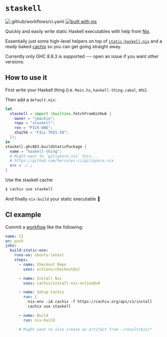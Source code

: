 # `staskell`

![.github/workflows/ci.yaml](https://github.com/jmackie/staskell/workflows/.github/workflows/ci.yaml/badge.svg)
[![built with nix](https://builtwithnix.org/badge.svg)](https://builtwithnix.org)

Quickly and easily write static Haskell executables with help from [Nix](https://nixos.org/).

Essentially just some high-level helpers on top of [`static-haskell-nix`](https://github.com/nh2/static-haskell-nix)
and a ready baked [cachix](https://staskell.cachix.org) so you can get going straight away.

Currently only GHC 8.8.3 is supported --- open an issue if you want other versions.

## How to use it

First write your Haskell thing (i.e. `Main.hs`, `haskell-thing.cabal`, etc).

Then add a `default.nix`:

```nix
let
  staskell = import (builtins.fetchFromGitHub {
    owner = "jmackie";
    repo = "staskell";
    rev = "PICK-ONE";
    sha256 = "FILL-THIS-IN";
  });
in
staskell.ghc883.buildStaticPackage {
  name = "haskell-thing";
  # Might want to `gitignore.nix` this...
  # https://github.com/hercules-ci/gitignore.nix
  src = ./.;
}
```

Use the staskell cache:

```bash
$ cachix use staskell
```

And finally `nix-build` your static executable 🎉

## CI example

Commit a [workflow](https://docs.github.com/en/free-pro-team@latest/actions/learn-github-actions/introduction-to-github-actions) like the following:

```yaml
name: CI
on: push
jobs:
  build-static-exe:
    runs-on: ubuntu-latest
    steps:
      - name: Checkout Repo
        uses: actions/checkout@v2

      - name: Install Nix
        uses: cachix/install-nix-action@v8

      - name: Setup Cachix
        run: |
          nix-env -iA cachix -f https://cachix.org/api/v1/install
          cachix use staskell

      - name: Build
        run: nix-build

      # Might want to also create an artifact from ./result/bin/*
```
